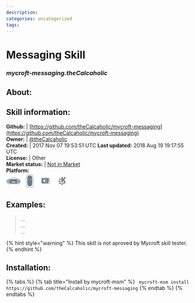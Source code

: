 ```yaml
--- 
description: 
categories: uncategorized   
tags:   
---
```


# Messaging Skill  
### _mycroft-messaging.theCalcaholic_  
## About:  


## Skill information:  
**Github:** | [https://github.com/theCalcaholic/mycroft-messaging](https://github.com/theCalcaholic/mycroft-messaging)  
**Owner:** | [@theCalcaholic](https://github.com/theCalcaholic)  
**Created:** | 2017 Nov 07 19:53:51 UTC  **Last updated:** 2018 Aug 19 19:17:55 UTC  
**License:** | Other  
**Market status:** | [Not in Market](https://market.mycroft.ai/skill/)  
**Platform:**  
 ![](../.gitbook/assets/mark-1-icon.png)  ![](../.gitbook/assets/mark-2-icon.png)  ![](../.gitbook/assets/picroft-icon.png)  ![](../.gitbook/assets/kde.png)   
## Examples:  
> ...  
> ...  
> ...  
  
{% hint style="warning" %}
This skill is not aproved by Mycroft skill tester.
{% endhint %}
    
## Installation:  
{% tabs %}
{% tab title="Install by mycroft-msm" %}
``` mycroft-msm install https://github.com/theCalcaholic/mycroft-messaging```
{% endtab %}
  {% endtabs %}
  